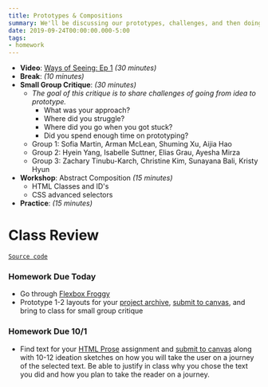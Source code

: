 ```yaml
---
title: Prototypes & Compositions
summary: We'll be discussing our prototypes, challenges, and then doing a workshop on css selectors to create an abstract composition
date: 2019-09-24T00:00:00.000-5:00
tags:
- homework
---
```


- **Video**: [Ways of Seeing: Ep 1](https://www.youtube.com/watch?v=0pDE4VX_9Kk) *(30 minutes)*
- **Break**: *(10 minutes)*
- **Small Group Critique**: *(30 minutes)*
  - *The goal of this critique is to share challenges of going from idea to prototype.*
    - What was your approach?
    - Where did you struggle?
    - Where did you go when you got stuck?
    - Did you spend enough time on prototyping?
  - Group 1: Sofia Martin, Arman McLean, Shuming Xu, Aijia Hao
  - Group 2: Hyein Yang, Isabelle Suttner, Elias Grau, Ayesha Mirza
  - Group 3: Zachary Tinubu-Karch, Christine Kim, Sunayana Bali, Kristy Hyun
- **Workshop**: Abstract Composition *(15 minutes)*
  - HTML Classes and ID's
  - CSS advanced selectors
- **Practice**: *(15 minutes)*


# Class Review

<a href="https://github.com/dleatherman/dleatherman.github.io/tree/master/fa19-cc/05-abstract" rel="external" target="_blank">```Source code```</a>

### Homework Due Today

- Go through [Flexbox Froggy](https://prmlg.ht/2kpIklK)
- Prototype 1-2 layouts for your [project archive](/projects/), [submit to canvas](https://prmlg.ht/2kRuhFB), and bring to class for small group critique

### <a name="homework"></a>Homework Due 10/1

- Find text for your [HTML Prose](/projects/) assignment and [submit to canvas](https://prmlg.ht/2lju2Uj) along with 10-12 ideation sketches on how you will take the user on a journey of the selected text. Be able to justify in class why you chose the text you did and how you plan to take the reader on a journey.